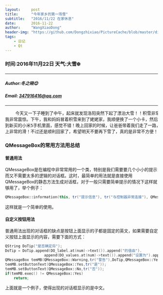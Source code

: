 ```yaml
---
layout:     post
title:      "今年家乡的第一场雪"
subtitle:   "2016/11/22 在家休息"
date:       2016-11-22
author:     "WangXiaoDong"
header-img: "https://github.com/Dongzhixiao/PictureCache/blob/master/diaryPic/20161122.jpg?raw=true"
tags:
    - 日记
    - Qt
---
```


### 时间:2016年11月22日 天气:大雪:snowflake:
-----
#####   Author:冬之晓:relieved:
#####   Email: 347916416@qq.com
----------

<pre>
    今天又一下子睡到了中午，起床就发现洛阳突然下起了漂泊大雪！！积雪非常的厚，令
我非常震惊。下午，我和妈妈冒着积雪来到了姥姥家，我顺便换了一个小卡，然后把小卡放
到新买的小米5手机里面，感觉不错！晚上回家的时候，让爸爸带着我们走了一路，但是路
上非常的滑！不过还是顺利回家了，希望明天不要再下雪了，真的是非常不方便！
</pre>

### QMessageBox的常用方法用总结

#### 普通用法

QMessageBox是在编程中非常常用的一个类，特别是我们需要要几个小小的提示而又不需要太多的逻辑的对话框。这时，最简单的用法就是直接使用QMessageBox的静态方法生成对话框，对于一般只需要简单提示的情况下这样就够用了，举个例子：

```C++
QMessageBox::information(this, tr("提示信息"), tr("与控制器异常连接"), QMessageBox::NoButton);    
```

这样就是一个简单的使用。


#### 自定义按钮用法

普通用法出现的对话框的缺点是按钮上面显示的子都是固定的英文，如果需要自定义按钮上面显示的内容，需要下面的方式：

```C++
QString DoTip("是否确定将");
DoTip = DoTip.append(DO_label.at(num)->text()).append("的值由").
                  append(DO_values.at(num)->text()).append("设置为").append(QString::number(tipnum));
QMessageBox temMB(QMessageBox::Warning,tr("警告"),DoTip,QMessageBox::Yes | QMessageBox::No);   //!< @bug 后期可以多项提示
temMB.setButtonText(QMessageBox::Yes,tr("是"));
temMB.setButtonText(QMessageBox::No,tr("否"));
if(temMB.exec() != QMessageBox::Yes)
    return;
```

上面就是一个例子，使得出现的对话框显示的是中文。